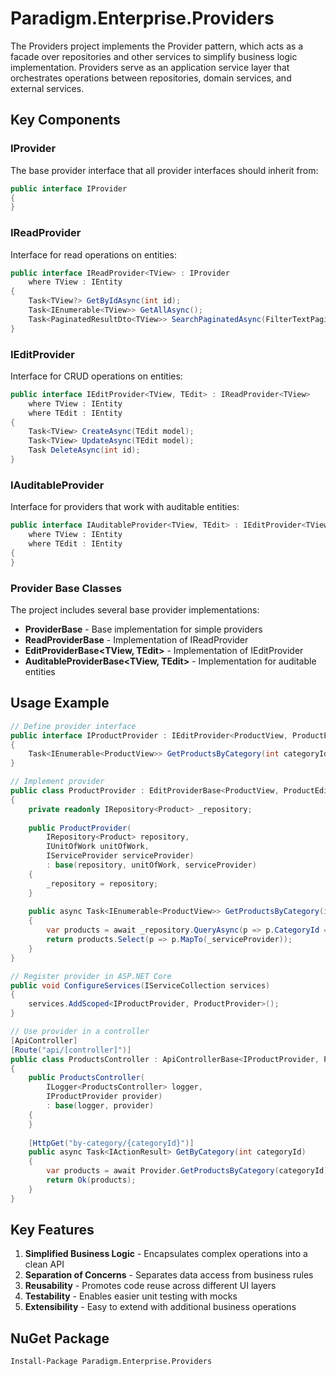 # Paradigm.Enterprise.Providers

The Providers project implements the Provider pattern, which acts as a facade over repositories and other services to simplify business logic implementation. Providers serve as an application service layer that orchestrates operations between repositories, domain services, and external services.

## Key Components

### IProvider

The base provider interface that all provider interfaces should inherit from:

```csharp
public interface IProvider
{
}
```

### IReadProvider

Interface for read operations on entities:

```csharp
public interface IReadProvider<TView> : IProvider
    where TView : IEntity
{
    Task<TView?> GetByIdAsync(int id);
    Task<IEnumerable<TView>> GetAllAsync();
    Task<PaginatedResultDto<TView>> SearchPaginatedAsync(FilterTextPaginatedParameters parameters);
}
```

### IEditProvider

Interface for CRUD operations on entities:

```csharp
public interface IEditProvider<TView, TEdit> : IReadProvider<TView>
    where TView : IEntity
    where TEdit : IEntity
{
    Task<TView> CreateAsync(TEdit model);
    Task<TView> UpdateAsync(TEdit model);
    Task DeleteAsync(int id);
}
```

### IAuditableProvider

Interface for providers that work with auditable entities:

```csharp
public interface IAuditableProvider<TView, TEdit> : IEditProvider<TView, TEdit>
    where TView : IEntity
    where TEdit : IEntity
{
}
```

### Provider Base Classes

The project includes several base provider implementations:

- **ProviderBase** - Base implementation for simple providers
- **ReadProviderBase<TView>** - Implementation of IReadProvider
- **EditProviderBase<TView, TEdit>** - Implementation of IEditProvider
- **AuditableProviderBase<TView, TEdit>** - Implementation for auditable entities

## Usage Example

```csharp
// Define provider interface
public interface IProductProvider : IEditProvider<ProductView, ProductEdit>
{
    Task<IEnumerable<ProductView>> GetProductsByCategory(int categoryId);
}

// Implement provider
public class ProductProvider : EditProviderBase<ProductView, ProductEdit>, IProductProvider
{
    private readonly IRepository<Product> _repository;
    
    public ProductProvider(
        IRepository<Product> repository,
        IUnitOfWork unitOfWork,
        IServiceProvider serviceProvider)
        : base(repository, unitOfWork, serviceProvider)
    {
        _repository = repository;
    }
    
    public async Task<IEnumerable<ProductView>> GetProductsByCategory(int categoryId)
    {
        var products = await _repository.QueryAsync(p => p.CategoryId == categoryId);
        return products.Select(p => p.MapTo(_serviceProvider));
    }
}

// Register provider in ASP.NET Core
public void ConfigureServices(IServiceCollection services)
{
    services.AddScoped<IProductProvider, ProductProvider>();
}

// Use provider in a controller
[ApiController]
[Route("api/[controller]")]
public class ProductsController : ApiControllerBase<IProductProvider, ProductView, ProductSearchParameters>
{
    public ProductsController(
        ILogger<ProductsController> logger,
        IProductProvider provider)
        : base(logger, provider)
    {
    }
    
    [HttpGet("by-category/{categoryId}")]
    public async Task<IActionResult> GetByCategory(int categoryId)
    {
        var products = await Provider.GetProductsByCategory(categoryId);
        return Ok(products);
    }
}
```

## Key Features

1. **Simplified Business Logic** - Encapsulates complex operations into a clean API
2. **Separation of Concerns** - Separates data access from business rules
3. **Reusability** - Promotes code reuse across different UI layers
4. **Testability** - Enables easier unit testing with mocks
5. **Extensibility** - Easy to extend with additional business operations

## NuGet Package

```
Install-Package Paradigm.Enterprise.Providers
``` 